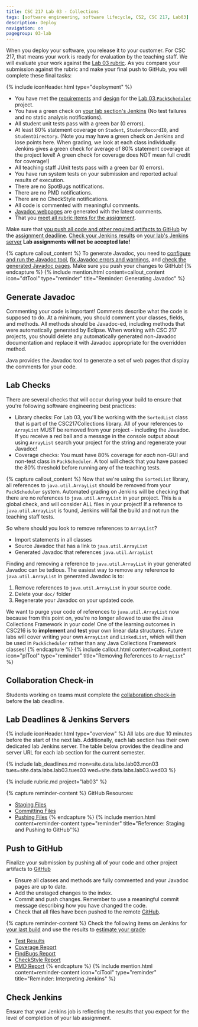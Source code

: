 ```yaml
---
title: CSC 217 Lab 03 - Collections
tags: [software engineering, software lifecycle, CS2, CSC 217, Lab03]
description: Deploy
navigation: on
pagegroup: 03-lab
---
```


When you deploy your software, you release it to your customer.  For CSC 217, that means your work is ready for evaluation by the teaching staff.  We will evaluate your work against the [Lab 03 rubric](#lab-rubric).  As you compare your submission against the rubric and make your final push to GitHub, you will complete these final tasks:

{% include iconHeader.html type="deployment" %}

  * You have met the [requirements](03-lab-requirements) and [design](03-lab-design) for the [Lab 03 `PackScheduler`](../03-lab) project.
  * You have a green check on [your lab section's Jenkins](#lab-deadlines--jenkins-servers) (No test failures and no static analysis notifications).
  * All student unit tests pass with a green bar (0 errors).
  * At least 80% statement coverage on `Student`, `StudentRecordIO`, and `StudentDirectory`. (Note you may have a green check on Jenkins and lose points here.  When grading, we look at each class individually.  Jenkins gives a green check for average of 80% statement coverage at the project level!  A green check for coverage does NOT mean full credit for coverage!)
  * All teaching staff JUnit tests pass with a green bar (0 errors).
  * You have run system tests on your submission and reported actual results of execution.
  * There are no SpotBugs notifications.
  * There are no PMD notifications.
  * There are no CheckStyle notifications.
  * All code is commented with meaningful comments.
  * [Javadoc webpages](#generate-javadoc) are generated with the latest comments.
  * That you [meet all rubric items for the assignment](#lab-rubric).

Make sure that [you push all code and other required artifacts to GitHub](#push-to-github) by the [assignment deadline](#lab-deadlines--jenkins-servers).  [Check your Jenkins results](#check-jenkins) on [your lab's Jenkins server](#lab-deadlines--jenkins-servers)  **Lab assignments will not be accepted late!**

{% capture callout_content %}
To generate Javadoc, you need to [configure and run the Javadoc tool](https://pages.github.ncsu.edu/engr-csc216/guided-projects/gp1/gp1-javadoc#configure-and-run-javadoc-for-your-project), [fix Javadoc errors and warnings](https://pages.github.ncsu.edu/engr-csc216/guided-projects/gp1/gp1-javadoc#fix-javadoc-errors-and-warnings), and [check the generated Javadoc pages](https://pages.github.ncsu.edu/engr-csc216/guided-projects/gp1/gp1-javadoc#check-generated-javadoc-pages).  Make sure you push your changes to GitHub!
{% endcapture %}
{% include mention.html content=callout_content icon="dtTool" type="reminder" title="Reminder: Generating Javadoc" %}
## Generate Javadoc
Commenting your code is important! Comments describe what the code is supposed to do. At a minimum, you should comment your classes, fields, and methods. All methods should be Javadoc-ed, including methods that were automatically generated by Eclipse. When working with CSC 217 projects, you should delete any automatically generated non-Javadoc documentation and replace it with Javadoc appropriate for the overridden method.

Java provides the Javadoc tool to generate a set of web pages that display the comments for your code.




## Lab Checks
There are several checks that will occur during your build to ensure that you're following software engineering best practices:

  * Library checks: For Lab 03, you'll be working with the `SortedList` class that is part of the CSC217Collections library.  All of your references to `ArrayList` MUST be removed from your project - including the Javadoc.  If you receive a red ball and a message in the console output about using `ArrayList` search your project for the string and regenerate your Javadoc!
  * Coverage checks: You must have 80% coverage for *each* non-GUI and non-test class in `PackScheduler`.  A tool will check that you have passed the 80% threshold before running any of the teaching tests.

{% capture callout_content %}
Now that we're using the `SortedList` library, all references to `java.util.ArrayList` should be removed from your `PackScheduler` system.  Automated grading on Jenkins will be checking that there are no references to `java.util.ArrayList` in your project.  This is a global check, and will consider ALL files in your project!  If a reference to `java.util.ArrayList` is found, Jenkins will fail the build and not run the teaching staff tests.

So where should you look to remove references to `ArrayList`?

  * Import statements in all classes
  * Source Javadoc that has a link to `java.util.ArrayList`
  * Generated Javadoc that references `java.util.ArrayList`
  
Finding and removing a reference to `java.util.ArrayList` in your generated Javadoc can be tedious.  The easiest way to remove any reference to `java.util.ArrayList` in generated Javadoc is to: 

  1. Remove references to `java.util.ArrayList` in your source code.
  2. Delete your `doc/` folder
  3. Regenerate your Javadoc on your updated code.
  
We want to purge your code of references to `java.util.ArrayList` now because from this point on, you're no longer allowed to use the Java Collections Framework in your code!  One of the learning outcomes in CSC216 is to **implement** and **test** your own linear data structures.  Future labs will cover writing your own `ArrayList` and `LinkedList`, which will then be used in `PackScheduler` rather than any Java Collections Framework classes!
{% endcapture %}
{% include callout.html content=callout_content icon="plTool" type="reminder" title="Removing References to `ArrayList`" %}

## Collaboration Check-in
Students working on teams must complete the [collaboration check-in]({{site.data.labs.collab-check}}) before the lab deadline.


## Lab Deadlines & Jenkins Servers
{% include iconHeader.html type="overview" %}
All labs are due 10 minutes before the start of the next lab.  Additionally, each lab section has their own dedicated lab Jenkins server.  The table below provides the deadline and server URL for each lab section for the current semester.

{% include lab_deadlines.md mon=site.data.labs.lab03.mon03 tues=site.data.labs.lab03.tues03 wed=site.data.labs.lab03.wed03 %}

{% include rubric.md project="lab03"  %} 

{% capture reminder-content %} 
GitHub Resources:

  * [Staging Files](https://pages.github.ncsu.edu/engr-csc-software-development/practices-tools/git/git-staging)
  * [Committing Files](https://pages.github.ncsu.edu/engr-csc-software-development/practices-tools/git/git-commit)
  * [Pushing Files](https://pages.github.ncsu.edu/engr-csc-software-development/practices-tools/git/git-push)
{% endcapture %} {% include mention.html content=reminder-content type="reminder" title="Reference: Staging and Pushing to GitHub"%} 
## Push to GitHub
Finalize your submission by pushing all of your code and other project artifacts to [GitHub](https://github.ncsu.edu)

  * Ensure all classes and methods are fully commented and your Javadoc pages are up to date.
  * Add the unstaged changes to the index.
  * Commit and push changes.  Remember to use a meaningful commit message describing how you have changed the code.  
  * Check that all files have been pushed to the remote [GitHub](https://github.ncsu.edu).



{% capture reminder-content %}
Check the following items on Jenkins for [your last build](https://pages.github.ncsu.edu/engr-csc-software-development/practices-tools/jenkins/#build-summary-page) and use the results to [estimate your grade](https://pages.github.ncsu.edu/engr-csc-software-development/practices-tools/jenkins/#grade-estimation-example):

  * [Test Results](https://pages.github.ncsu.edu/engr-csc-software-development/practices-tools/jenkins/#test-results)
  * [Coverage Report](https://pages.github.ncsu.edu/engr-csc-software-development/practices-tools/jenkins/#coverage-report)
  * [FindBugs Report](https://pages.github.ncsu.edu/engr-csc-software-development/practices-tools/jenkins/#findbugs-report)
  * [CheckStyle Report](https://pages.github.ncsu.edu/engr-csc-software-development/practices-tools/jenkins/#checkstyle-report)
  * [PMD Report](https://pages.github.ncsu.edu/engr-csc-software-development/practices-tools/jenkins/#pmd-report)
{% endcapture %}
{% include mention.html content=reminder-content icon="ciTool" type="reminder" title="Reminder: Interpreting Jenkins" %}
## Check Jenkins
Ensure that your Jenkins job is reflecting the results that you expect for the level of completion of your lab assignment.

